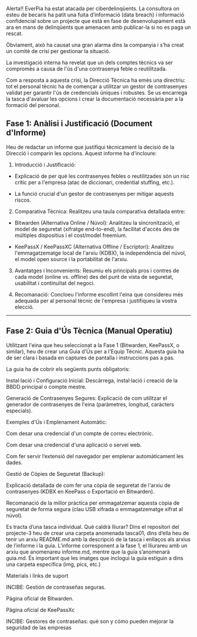 Alerta!! EverPia ha estat atacada per ciberdelinqüents. La consultora on esteu de becaris ha patit una fuita d’informació (data breach) i informació confidencial sobre un projecte que està en fase de desenvolupament està ara en mans de delinqüents que amenacen amb publicar-la si no es paga un rescat.

Òbviament, això ha causat una gran alarma dins la companyia i s’ha creat un comitè de crisi per gestionar la situació. 

La investigació interna ha revelat que un dels comptes tècnics va ser compromès a causa de l'ús d'una contrasenya feble o reutilitzada.



Com a resposta a aquesta crisi, la Direcció Tècnica ha emès una directriu: tot el personal tècnic ha de començar a utilitzar un gestor de contrasenyes validat per garantir l'ús de credencials úniques i robustes. Se us encarrega la tasca d'avaluar les opcions i crear la documentació necessària per a la formació del personal.

## Fase 1: Anàlisi i Justificació (Document d'Informe)

Heu de redactar un informe que justifiqui tècnicament la decisió de la Direcció i comparin les opcions. Aquest informe ha d'incloure:

1. Introducció i Justificació:

- Explicació de per què les contrasenyes febles o reutilitzades són un risc crític per a l'empresa (atac de diccionari, credential stuffing, etc.).

- La funció crucial d'un gestor de contrasenyes per mitigar aquests riscos.



2. Comparativa Tècnica: Realitzeu una taula comparativa detallada entre:

- Bitwarden (Alternativa Online / Núvol): Analitzeu la sincronització, el model de seguretat (xifratge end-to-end), la facilitat d'accés des de múltiples dispositius i el cost/model freemium.

- KeePassX / KeePassXC (Alternativa Offline / Escriptori): Analitzeu l'emmagatzematge local de l'arxiu (KDBX), la independència del núvol, el model open source i la portabilitat de l'arxiu.


3. Avantatges i Inconvenients: Resumiu els principals pros i contres de cada model (online vs. offline) des del punt de vista de seguretat, usabilitat i continuïtat del negoci.


4. Recomanació: Concloeu l'informe escollint l'eina que considereu més adequada per al personal tècnic de l'empresa i justifiqueu la vostra elecció.
---
## Fase 2: Guia d'Ús Tècnica (Manual Operatiu)

Utilitzant l'eina que heu seleccionat a la Fase 1 (Bitwarden, KeePassX, o similar), heu de crear una Guia d'Ús per a l'Equip Tècnic. Aquesta guia ha de ser clara i basada en captures de pantalla i instruccions pas a pas.

La guia ha de cobrir els següents punts obligatoris:

Instal·lació i Configuració Inicial: Descàrrega, instal·lació i creació de la BBDD principal o compte mestre.

Generació de Contrasenyes Segures: Explicació de com utilitzar el generador de contrasenyes de l'eina (paràmetres, longitud, caràcters especials).

Exemples d'Ús i Emplenament Automàtic:

Com desar una credencial d'un compte de correu electrònic.

Com desar una credencial d'una aplicació o servei web.

Com fer servir l’extensió del navegador per emplenar automàticament les dades.

Gestió de Còpies de Seguretat (Backup):

Explicació detallada de com fer una còpia de seguretat de l'arxiu de contrasenyes (KDBX en KeePass o Exportació en Bitwarden).

Recomanació de la millor pràctica per emmagatzemar aquesta còpia de seguretat de forma segura (clau USB xifrada o emmagatzematge xifrat al núvol).

Es tracta d’una tasca individual. Què caldrà lliurar? Dins el repositori del projecte-3 heu de crear una carpeta anomenada tasca01, dins d’ella heu de tenir un arxiu README.md amb la descripció de la tasca i enllaços als arxius de l’informe i la guia. L’informe corresponent a la fase 1, el lliurareu amb un arxiu que anomenareu informe.md, mentre que la guia s’anomenarà guia.md. És important que les imatges que inclogui la guia estiguin a dins una carpeta específica (img, pics, etc.)

Materials i links de suport

INCIBE: Gestión de contraseñas seguras.

Pàgina oficial de Bitwarden.

Pàgina oficial de KeePassXc

INCIBE: Gestores de contraseñas: qué son y cómo pueden mejorar la seguridad de las empresas
